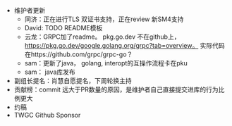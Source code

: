 - 维护者更新
    - 同济：正在进行TLS 双证书支持，正在review 新SM4支持
    - David: TODO README模板
    - 云龙：GRPC加了readme。 pkg.go.dev 不在github上，https://pkg.go.dev/google.golang.org/grpc?tab=overview。 实际代码在https://github.com/grpc/grpc-go？
    - sam：更新了java， golang, interopt的互操作流程卡在pku
    - sam： java库发布
- 副组长提名：肖慧自愿提名，下周轮换主持
- 贡献榜：commit 远大于PR数量的原因，是维护者自己直接提交进库的行为比例更大
- 约稿
- TWGC Github Sponsor